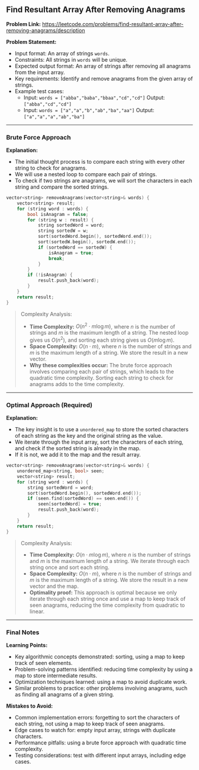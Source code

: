 ## Find Resultant Array After Removing Anagrams
**Problem Link:** https://leetcode.com/problems/find-resultant-array-after-removing-anagrams/description

**Problem Statement:**
- Input format: An array of strings `words`.
- Constraints: All strings in `words` will be unique.
- Expected output format: An array of strings after removing all anagrams from the input array.
- Key requirements: Identify and remove anagrams from the given array of strings.
- Example test cases:
  - Input: `words = ["abba","baba","bbaa","cd","cd"]`
    Output: `["abba","cd","cd"]`
  - Input: `words = ["a","a","b","ab","ba","aa"]`
    Output: `["a","a","a","ab","ba"]`

---

### Brute Force Approach
**Explanation:**
- The initial thought process is to compare each string with every other string to check for anagrams.
- We will use a nested loop to compare each pair of strings.
- To check if two strings are anagrams, we will sort the characters in each string and compare the sorted strings.

```cpp
vector<string> removeAnagrams(vector<string>& words) {
    vector<string> result;
    for (string word : words) {
        bool isAnagram = false;
        for (string w : result) {
            string sortedWord = word;
            string sortedW = w;
            sort(sortedWord.begin(), sortedWord.end());
            sort(sortedW.begin(), sortedW.end());
            if (sortedWord == sortedW) {
                isAnagram = true;
                break;
            }
        }
        if (!isAnagram) {
            result.push_back(word);
        }
    }
    return result;
}
```

> Complexity Analysis:
> - **Time Complexity:** $O(n^2 \cdot m \log m)$, where $n$ is the number of strings and $m$ is the maximum length of a string. The nested loop gives us $O(n^2)$, and sorting each string gives us $O(m \log m)$.
> - **Space Complexity:** $O(n \cdot m)$, where $n$ is the number of strings and $m$ is the maximum length of a string. We store the result in a new vector.
> - **Why these complexities occur:** The brute force approach involves comparing each pair of strings, which leads to the quadratic time complexity. Sorting each string to check for anagrams adds to the time complexity.

---

### Optimal Approach (Required)
**Explanation:**
- The key insight is to use a `unordered_map` to store the sorted characters of each string as the key and the original string as the value.
- We iterate through the input array, sort the characters of each string, and check if the sorted string is already in the map.
- If it is not, we add it to the map and the result array.

```cpp
vector<string> removeAnagrams(vector<string>& words) {
    unordered_map<string, bool> seen;
    vector<string> result;
    for (string word : words) {
        string sortedWord = word;
        sort(sortedWord.begin(), sortedWord.end());
        if (seen.find(sortedWord) == seen.end()) {
            seen[sortedWord] = true;
            result.push_back(word);
        }
    }
    return result;
}
```

> Complexity Analysis:
> - **Time Complexity:** $O(n \cdot m \log m)$, where $n$ is the number of strings and $m$ is the maximum length of a string. We iterate through each string once and sort each string.
> - **Space Complexity:** $O(n \cdot m)$, where $n$ is the number of strings and $m$ is the maximum length of a string. We store the result in a new vector and the map.
> - **Optimality proof:** This approach is optimal because we only iterate through each string once and use a map to keep track of seen anagrams, reducing the time complexity from quadratic to linear.

---

### Final Notes

**Learning Points:**
- Key algorithmic concepts demonstrated: sorting, using a map to keep track of seen elements.
- Problem-solving patterns identified: reducing time complexity by using a map to store intermediate results.
- Optimization techniques learned: using a map to avoid duplicate work.
- Similar problems to practice: other problems involving anagrams, such as finding all anagrams of a given string.

**Mistakes to Avoid:**
- Common implementation errors: forgetting to sort the characters of each string, not using a map to keep track of seen anagrams.
- Edge cases to watch for: empty input array, strings with duplicate characters.
- Performance pitfalls: using a brute force approach with quadratic time complexity.
- Testing considerations: test with different input arrays, including edge cases.